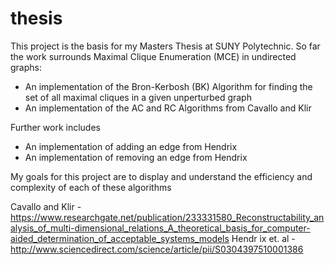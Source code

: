 # thesis
This project is the basis for my Masters Thesis at SUNY Polytechnic.
So far the work surrounds Maximal Clique Enumeration (MCE) in  undirected graphs:
  - An implementation of the Bron-Kerbosh (BK) Algorithm for finding the set of all maximal cliques in a given unperturbed graph
  - An implementation of the AC and RC Algorithms from Cavallo and Klir 
  
Further work includes 
  - An implementation of adding an edge from Hendrix 
  - An implementation of removing an edge from Hendrix 
  
My goals for this project are to display and understand the efficiency and complexity of each of these algorithms

Cavallo and Klir - https://www.researchgate.net/publication/233331580_Reconstructability_analysis_of_multi-dimensional_relations_A_theoretical_basis_for_computer-aided_determination_of_acceptable_systems_models
Hendr  ix et. al -http://www.sciencedirect.com/science/article/pii/S0304397510001386
